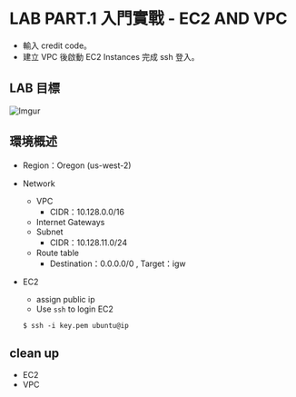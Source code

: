 # LAB PART.1 入門實戰 - EC2 AND VPC

- 輸入 credit code。
- 建立 VPC 後啟動 EC2 Instances 完成 ssh 登入。

## LAB 目標
![Imgur](http://i.imgur.com/liB0slc.png)

## 環境概述

- Region：Oregon (us-west-2)

- Network
  - VPC
    - CIDR：10.128.0.0/16
  - Internet Gateways
  - Subnet
    - CIDR：10.128.11.0/24
  - Route table
    - Destination：0.0.0.0/0 , Target：igw

- EC2
  - assign public ip
  - Use `ssh` to login EC2

  ```
  $ ssh -i key.pem ubuntu@ip
  ```

## clean up
  - EC2
  - VPC
